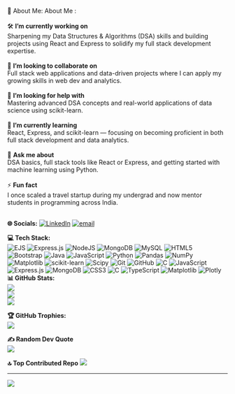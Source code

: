 💫 About Me: 
About Me :
<br><br>🛠 **I’m currently working on**  <br>Sharpening my Data Structures & Algorithms (DSA) skills and building projects using React and Express to solidify my full stack development expertise.<br><br>🤝 **I’m looking to collaborate on**  <br>Full stack web applications and data-driven projects where I can apply my growing skills in web dev and analytics.<br><br>🌱 **I’m looking for help with**  <br>Mastering advanced DSA concepts and real-world applications of data science using scikit-learn.<br><br>🌱 **I’m currently learning**  <br>React, Express, and scikit-learn — focusing on becoming proficient in both full stack development and data analytics.<br><br>💬 **Ask me about**  <br>DSA basics, full stack tools like React or Express, and getting started with machine learning using Python.<br><br>⚡ **Fun fact**  <br>I once scaled a travel startup during my undergrad and now mentor students in programming across India.<br><br>


**🌐 Socials:**
[![LinkedIn](https://img.shields.io/badge/LinkedIn-%230077B5.svg?logo=linkedin&logoColor=white)](https://linkedin.com/in/chandrangshu-sarkar-412936216) [![email](https://img.shields.io/badge/Email-D14836?logo=gmail&logoColor=white)](mailto:srcs.pro5759@gmail.com) 

**💻 Tech Stack:** <br>
![EJS](https://img.shields.io/badge/ejs-%23B4CA65.svg?style=for-the-badge&logo=ejs&logoColor=black) ![Express.js](https://img.shields.io/badge/express.js-%23404d59.svg?style=for-the-badge&logo=express&logoColor=%2361DAFB) ![NodeJS](https://img.shields.io/badge/node.js-6DA55F?style=for-the-badge&logo=node.js&logoColor=white) ![MongoDB](https://img.shields.io/badge/MongoDB-%234ea94b.svg?style=for-the-badge&logo=mongodb&logoColor=white) ![MySQL](https://img.shields.io/badge/mysql-4479A1.svg?style=for-the-badge&logo=mysql&logoColor=white) ![HTML5](https://img.shields.io/badge/html5-%23E34F26.svg?style=for-the-badge&logo=html5&logoColor=white) ![Bootstrap](https://img.shields.io/badge/bootstrap-%238511FA.svg?style=for-the-badge&logo=bootstrap&logoColor=white) ![Java](https://img.shields.io/badge/java-%23ED8B00.svg?style=for-the-badge&logo=openjdk&logoColor=white) ![JavaScript](https://img.shields.io/badge/javascript-%23323330.svg?style=for-the-badge&logo=javascript&logoColor=%23F7DF1E) ![Python](https://img.shields.io/badge/python-3670A0?style=for-the-badge&logo=python&logoColor=ffdd54) ![Pandas](https://img.shields.io/badge/pandas-%23150458.svg?style=for-the-badge&logo=pandas&logoColor=white) ![NumPy](https://img.shields.io/badge/numpy-%23013243.svg?style=for-the-badge&logo=numpy&logoColor=white) ![Matplotlib](https://img.shields.io/badge/Matplotlib-%23ffffff.svg?style=for-the-badge&logo=Matplotlib&logoColor=black) ![scikit-learn](https://img.shields.io/badge/scikit--learn-%23F7931E.svg?style=for-the-badge&logo=scikit-learn&logoColor=white) ![Scipy](https://img.shields.io/badge/SciPy-%230C55A5.svg?style=for-the-badge&logo=scipy&logoColor=%white) ![Git](https://img.shields.io/badge/git-%23F05033.svg?style=for-the-badge&logo=git&logoColor=white) ![GitHub](https://img.shields.io/badge/github-%23121011.svg?style=for-the-badge&logo=github&logoColor=white) ![C](https://img.shields.io/badge/c-%2300599C.svg?style=for-the-badge&logo=c&logoColor=white) ![JavaScript](https://img.shields.io/badge/javascript-%23323330.svg?style=for-the-badge&logo=javascript&logoColor=%23F7DF1E) ![Express.js](https://img.shields.io/badge/express.js-%23404d59.svg?style=for-the-badge&logo=express&logoColor=%2361DAFB) ![MongoDB](https://img.shields.io/badge/MongoDB-%234ea94b.svg?style=for-the-badge&logo=mongodb&logoColor=white) ![CSS3](https://img.shields.io/badge/css3-%231572B6.svg?style=for-the-badge&logo=css3&logoColor=white) ![C](https://img.shields.io/badge/c-%2300599C.svg?style=for-the-badge&logo=c&logoColor=white) ![TypeScript](https://img.shields.io/badge/typescript-%23007ACC.svg?style=for-the-badge&logo=typescript&logoColor=white) ![Matplotlib](https://img.shields.io/badge/Matplotlib-%23ffffff.svg?style=for-the-badge&logo=Matplotlib&logoColor=black) ![Plotly](https://img.shields.io/badge/Plotly-%233F4F75.svg?style=for-the-badge&logo=plotly&logoColor=white)
<br>
**📊 GitHub Stats:** <br>
![](https://github-readme-stats.vercel.app/api?username=Deep-sarkar02&theme=dark&hide_border=false&include_all_commits=true&count_private=true)<br/>
![](https://nirzak-streak-stats.vercel.app/?user=Deep-sarkar02&theme=dark&hide_border=false)<br/>
![](https://github-readme-stats.vercel.app/api/top-langs/?username=Deep-sarkar02&theme=dark&hide_border=false&include_all_commits=true&count_private=true&layout=compact)

**🏆 GitHub Trophies:** <br>
![](https://github-profile-trophy.vercel.app/?username=Deep-sarkar02&theme=radical&no-frame=false&no-bg=false&margin-w=4)

**✍️ Random Dev Quote** <br>
![](https://quotes-github-readme.vercel.app/api?type=horizontal&theme=radical)

**🔝 Top Contributed Repo**
![](https://github-contributor-stats.vercel.app/api?username=Deep-sarkar02&limit=5&theme=dark&combine_all_yearly_contributions=true)

---
[![](https://visitcount.itsvg.in/api?id=Deep-sarkar02&icon=0&color=0)](https://visitcount.itsvg.in)

<!-- Proudly created with GPRM ( https://gprm.itsvg.in ) -->
